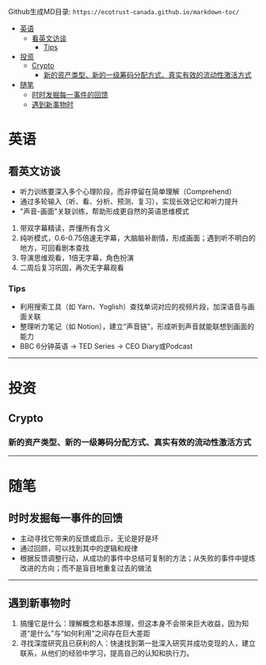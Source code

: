 Github生成MD目录: `https://ecotrust-canada.github.io/markdown-toc/`
- [英语](#英语)
  - [看英文访谈](#看英文访谈)
    - [Tips](#tips)
- [投资](#投资)
  - [Crypto](#crypto)
    - [新的资产类型、新的一级筹码分配方式、真实有效的流动性激活方式](#新的资产类型新的一级筹码分配方式真实有效的流动性激活方式)
- [随笔](#随笔)
  - [时时发掘每一事件的回馈](#时时发掘每一事件的回馈)
  - [遇到新事物时](#遇到新事物时)
# 英语
## 看英文访谈
- 听力训练要深入多个心理阶段，而非停留在简单理解（Comprehend）
- 通过多轮输入（听、看、分析、预测、复习），实现长效记忆和听力提升
- "声音-画面"关联训练，帮助形成更自然的英语思维模式
1. 带双字幕精读，弄懂所有含义
2. 纯听模式，0.6-0.75倍速无字幕，大脑脑补剧情，形成画面；遇到听不明白的地方，可回看剧本查找
3. 导演思维观看，1倍无字幕，角色扮演
4. 二周后复习巩固，再次无字幕观看
### Tips
- 利用搜索工具（如 Yarn、Yoglish）查找单词对应的视频片段，加深语音与画面关联
- 整理听力笔记（如 Notion），建立“声音链”，形成听到声音就能联想到画面的能力
- BBC 6分钟英语 -> TED Series -> CEO Diary或Podcast
---
# 投资
## Crypto
### 新的资产类型、新的一级筹码分配方式、真实有效的流动性激活方式
---
# 随笔
## 时时发掘每一事件的回馈
- 主动寻找它带来的反馈或启示，无论是好是坏
- 通过回顾，可以找到其中的逻辑和规律
- 根据反馈调整行动，从成功的事件中总结可复制的方法；从失败的事件中提炼改进的方向；而不是盲目地重复过去的做法
---
## 遇到新事物时
1. 搞懂它是什么：理解概念和基本原理，但这本身不会带来巨大收益，因为知道“是什么”与“如何利用”之间存在巨大差距
2. 寻找深度研究且已获利的人：快速找到第一批深入研究并成功变现的人，建立联系，从他们的经验中学习，提高自己的认知和执行力。




